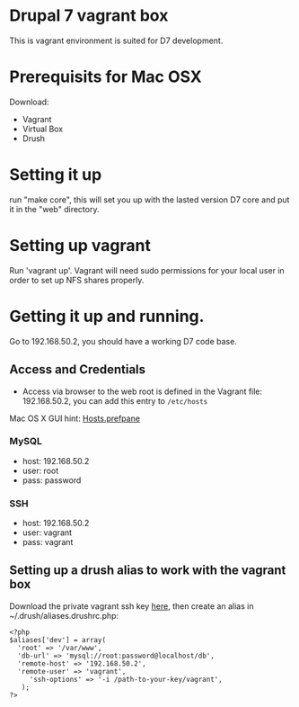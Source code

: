 # Drupal 7 vagrant box

This is vagrant environment is suited for D7 development.

# Prerequisits for Mac OSX
Download:
* Vagrant
* Virtual Box
* Drush

# Setting it up
run "make core", this will set you up with the lasted version D7 core and put it in
the "web" directory.

# Setting up vagrant
Run 'vagrant up'. Vagrant will need sudo permissions for your local user in order to set up NFS shares properly.

# Getting it up and running.
Go to 192.168.50.2, you should have a working D7 code base.


## Access and Credentials
* Access via browser to the web root is defined in the Vagrant file: 192.168.50.2, you can add this entry to <code>/etc/hosts</code>

Mac OS X GUI hint: [Hosts.prefpane](https://github.com/specialunderwear/Hosts.prefpane)

### MySQL
* host: 192.168.50.2
* user: root
* pass: password

### SSH
* host: 192.168.50.2
* user: vagrant
* pass: vagrant

## Setting up a drush alias to work with the vagrant box

Download the private vagrant ssh key [here](https://raw.github.com/mitchellh/vagrant/master/keys/vagrant), then create an alias in ~/.drush/aliases.drushrc.php:

    <?php
	$aliases['dev'] = array(
	  'root' => '/var/www',
	  'db-url' => 'mysql://root:password@localhost/db',
      'remote-host' => '192.168.50.2',
      'remote-user' => 'vagrant',
         'ssh-options' => '-i /path-to-your-key/vagrant',
	   );
	?>

